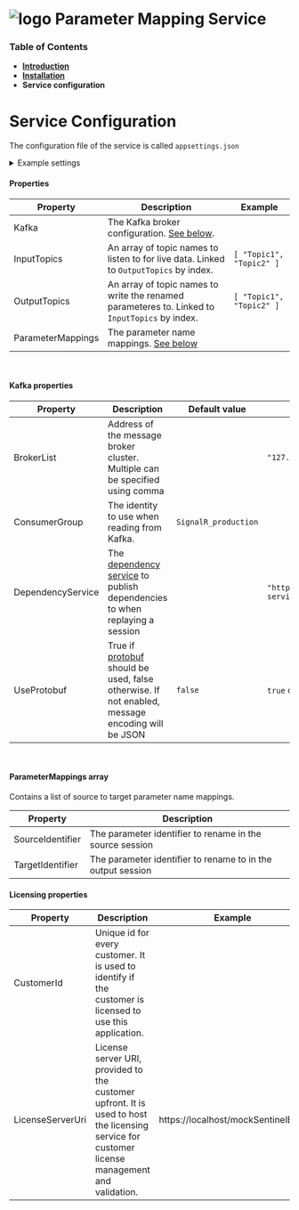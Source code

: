 # ![logo](/Media/branding.png)  Parameter Mapping Service

### Table of Contents
- [**Introduction**](../README.md)<br>
- [**Installation**](Installation.md)<br>
- **Service configuration**<br>

# Service Configuration
[Identity Service]: /IdentityService/README.md
[cors]: https://developer.mozilla.org/en-US/docs/Web/HTTP/CORS
[protobuf]: https://mclarenappliedtechnologies.zendesk.com/hc/en-us/articles/360008375233-Protobuf-Extension
[dependency service]: https://mclarenappliedtechnologies.zendesk.com/hc/en-us/articles/115003531373-API-Reference-Dependencies-Service

The configuration file of the service is called ```appsettings.json```
<details>
<summary>Example settings</summary>

```
{
  "Kafka": {
    "BrokerList": "localhost:9092",
    "ConsumerGroup": "MAT.TAP.ParameterMapping",
    "DependencyService": "http://localhost:8081/api/dependencies/",
    "UseProtobuf": false
  },
  "InputTopics": [ "input_topic" ],
  "OutputTopics": [ "output_topic" ],
  "ParameterMappings": [
    {
      "SourceIdentifier": "carSpeed",
      "TargetIdentifier":  "vCar:Chassis" 
    }
  ],
  "Licensing": {
    "CustomerId": "00000000-0000-0000-0000-000000000000",
    "LicenseServerUri": "https://localhost/mockSentinelEMS"
  }
}
```

</details>

#### Properties

| Property  | Description | Example |  
|-|-|-|
| Kafka | The Kafka broker configuration. [See below](#kafka-properties).
| InputTopics | An array of topic names to listen to for live data. Linked to `OutputTopics` by index. | `[ "Topic1", "Topic2" ]` |
| OutputTopics | An array of topic names to write the renamed parameteres to. Linked to `InputTopics` by index. | `[ "Topic1", "Topic2" ]` |
| ParameterMappings        | The parameter name mappings. [See below](#parametermappings-array) |  

<br>

#### Kafka properties

| Property  | Description                                                 | Default value | Example                                                                   |  
|-|-|-|-|
| BrokerList        | Address of the message broker cluster. Multiple can be specified using comma  |               |    `"127.0.0.1"`       |  
| ConsumerGroup         | The identity to use when reading from Kafka. | `SignalR_production` | |
| DependencyService       |  The [dependency service] to publish dependencies to when replaying a session     |           |    `"http://dependency-service/api/dependencies/"`          |
| UseProtobuf         | True if [protobuf] should be used, false otherwise. If not enabled, message encoding will be JSON |   `false`      | `true` or `false` |

<br>

#### ParameterMappings array
Contains a list of source to target parameter name mappings.

| Property  | Description |  
|-|-|
| SourceIdentifier   |  The parameter identifier to rename in the source session |
| TargetIdentifier   |  The parameter identifier to rename to in the output session |


#### Licensing properties
| Property | Description | Example |
|--|--|--|
| CustomerId| Unique id for every customer. It is used to identify if the customer is licensed to use this application. |  |
| LicenseServerUri | License server URI, provided to the customer upfront. It is used to host the licensing service for customer license management and validation. | https://localhost/mockSentinelEMS |

